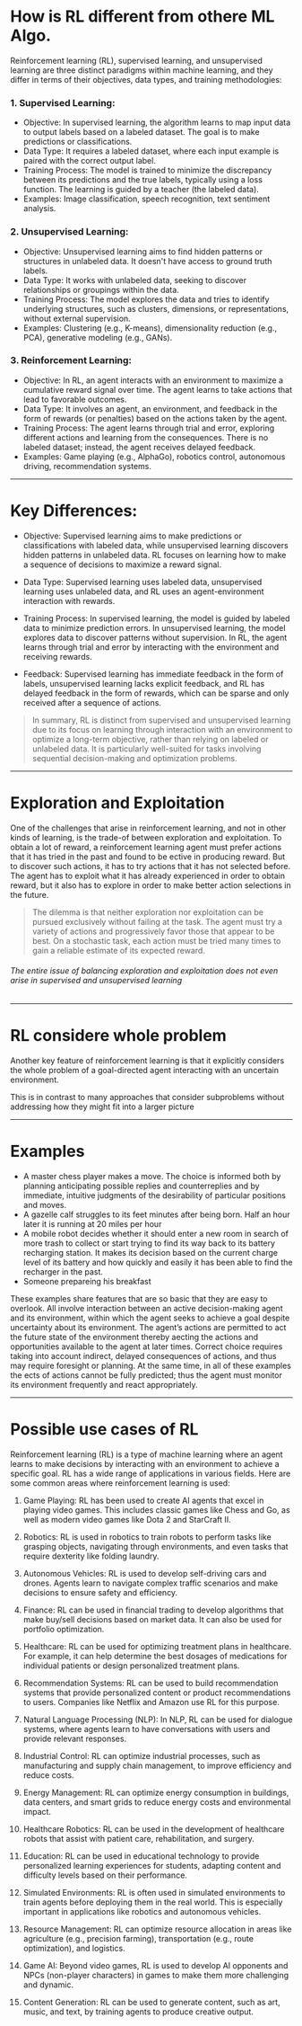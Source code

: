 # How is RL different from othere ML Algo.

Reinforcement learning (RL), supervised learning, and unsupervised learning are three distinct paradigms within machine learning, and they differ in terms of their objectives, data types, and training methodologies:

### 1. Supervised Learning:
- Objective: In supervised learning, the algorithm learns to map input data to output labels based on a labeled dataset. The goal is to make predictions or classifications.
- Data Type: It requires a labeled dataset, where each input example is paired with the correct output label.
- Training Process: The model is trained to minimize the discrepancy between its predictions and the true labels, typically using a loss function. The learning is guided by a teacher (the labeled data).
- Examples: Image classification, speech recognition, text sentiment analysis.

### 2. Unsupervised Learning:
- Objective: Unsupervised learning aims to find hidden patterns or structures in unlabeled data. It doesn't have access to ground truth labels.
- Data Type: It works with unlabeled data, seeking to discover relationships or groupings within the data.
- Training Process: The model explores the data and tries to identify underlying structures, such as clusters, dimensions, or representations, without external supervision.
- Examples: Clustering (e.g., K-means), dimensionality reduction (e.g., PCA), generative modeling (e.g., GANs).

### 3. Reinforcement Learning:
- Objective: In RL, an agent interacts with an environment to maximize a cumulative reward signal over time. The agent learns to take actions that lead to favorable outcomes.
- Data Type: It involves an agent, an environment, and feedback in the form of rewards (or penalties) based on the actions taken by the agent.
- Training Process: The agent learns through trial and error, exploring different actions and learning from the consequences. There is no labeled dataset; instead, the agent receives delayed feedback.
- Examples: Game playing (e.g., AlphaGo), robotics control, autonomous driving, recommendation systems.
---
# Key Differences:
- Objective: Supervised learning aims to make predictions or classifications with labeled data, while unsupervised learning discovers hidden patterns in unlabeled data. RL focuses on learning how to make a sequence of decisions to maximize a reward signal.
  
- Data Type: Supervised learning uses labeled data, unsupervised learning uses unlabeled data, and RL uses an agent-environment interaction with rewards.

- Training Process: In supervised learning, the model is guided by labeled data to minimize prediction errors. In unsupervised learning, the model explores data to discover patterns without supervision. In RL, the agent learns through trial and error by interacting with the environment and receiving rewards.

- Feedback: Supervised learning has immediate feedback in the form of labels, unsupervised learning lacks explicit feedback, and RL has delayed feedback in the form of rewards, which can be sparse and only received after a sequence of actions.

> In summary, RL is distinct from supervised and unsupervised learning due to its focus on learning through interaction with an environment to optimize a long-term objective, rather than relying on labeled or unlabeled data. 
> It is particularly well-suited for tasks involving sequential decision-making and optimization problems.

---
# Exploration and Exploitation
One of the challenges that arise in reinforcement learning, and not in other kinds of learning, is the trade-of between exploration and exploitation. To obtain a lot of reward, a reinforcement learning agent must prefer actions that it has tried in the past and found to be ective in producing reward. But to discover such actions, it has to try actions that it has not selected before. 
The agent has to exploit what it has already experienced in order to obtain reward, but it also has to explore in order to make better action selections in the future.
> The dilemma is that neither exploration nor exploitation
can be pursued exclusively without failing at the task. The agent must try a variety of actions and progressively favor those that appear to be best. On a stochastic task, each action must be tried many times to gain a reliable estimate of its expected reward. 
###### The entire issue of balancing exploration and exploitation does not even arise in supervised and unsupervised learning
---
# RL considere whole problem

Another key feature of reinforcement learning is that it explicitly considers the whole problem of a goal-directed agent interacting with an uncertain environment. 

This is in contrast to many approaches that consider subproblems without addressing how they
might fit into a larger picture

---

# Examples

- A master chess player makes a move. The choice is informed both by planning anticipating possible replies and counterreplies and by immediate, intuitive judgments of the desirability of particular positions and moves.
- A gazelle calf struggles to its feet minutes after being born. Half an hour later it is running at 20 miles per hour
- A mobile robot decides whether it should enter a new room in search of more trash to collect or start trying to find its way back to its battery recharging station. It makes its decision based on the current charge level of its battery and how quickly and easily it has been able to find the recharger in the past.
- Someone prepareing his breakfast

These examples share features that are so basic that they are easy to overlook. All
involve interaction between an active decision-making agent and its environment, within
which the agent seeks to achieve a goal despite uncertainty about its environment. The
agent’s actions are permitted to act the future state of the environment thereby aecting the actions and opportunities
available to the agent at later times. Correct choice requires taking into account indirect,
delayed consequences of actions, and thus may require foresight or planning.
At the same time, in all of these examples the ects of actions cannot be fully predicted;
thus the agent must monitor its environment frequently and react appropriately.



---
# Possible use cases of RL

Reinforcement learning (RL) is a type of machine learning where an agent learns to make decisions by interacting with an environment to achieve a specific goal. RL has a wide range of applications in various fields. Here are some common areas where reinforcement learning is used:

1. Game Playing: RL has been used to create AI agents that excel in playing video games. This includes classic games like Chess and Go, as well as modern video games like Dota 2 and StarCraft II.

2. Robotics: RL is used in robotics to train robots to perform tasks like grasping objects, navigating through environments, and even tasks that require dexterity like folding laundry.

3. Autonomous Vehicles: RL is used to develop self-driving cars and drones. Agents learn to navigate complex traffic scenarios and make decisions to ensure safety and efficiency.

4. Finance: RL can be used in financial trading to develop algorithms that make buy/sell decisions based on market data. It can also be used for portfolio optimization.

5. Healthcare: RL can be used for optimizing treatment plans in healthcare. For example, it can help determine the best dosages of medications for individual patients or design personalized treatment plans.

6. Recommendation Systems: RL can be used to build recommendation systems that provide personalized content or product recommendations to users. Companies like Netflix and Amazon use RL for this purpose.

7. Natural Language Processing (NLP): In NLP, RL can be used for dialogue systems, where agents learn to have conversations with users and provide relevant responses.

8. Industrial Control: RL can optimize industrial processes, such as manufacturing and supply chain management, to improve efficiency and reduce costs.

9. Energy Management: RL can optimize energy consumption in buildings, data centers, and smart grids to reduce energy costs and environmental impact.

10. Healthcare Robotics: RL can be used in the development of healthcare robots that assist with patient care, rehabilitation, and surgery.

11. Education: RL can be used in educational technology to provide personalized learning experiences for students, adapting content and difficulty levels based on their performance.

12. Simulated Environments: RL is often used in simulated environments to train agents before deploying them in the real world. This is especially important in applications like robotics and autonomous vehicles.

13. Resource Management: RL can optimize resource allocation in areas like agriculture (e.g., precision farming), transportation (e.g., route optimization), and logistics.

14. Game AI: Beyond video games, RL is used to develop AI opponents and NPCs (non-player characters) in games to make them more challenging and dynamic.

15. Content Generation: RL can be used to generate content, such as art, music, and text, by training agents to produce creative output.

